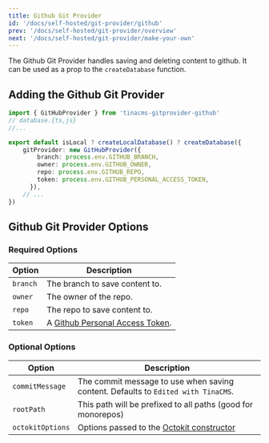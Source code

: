 ```yaml
---
title: Github Git Provider
id: '/docs/self-hosted/git-provider/github'
prev: '/docs/self-hosted/git-provider/overview'
next: '/docs/self-hosted/git-provider/make-your-own'
---
```


The Github Git Provider handles saving and deleting content to github. It can be used as a prop to the `createDatabase` function.

## Adding the Github Git Provider

```ts
import { GitHubProvider } from 'tinacms-gitprovider-github'
// database.{ts,js}
//...

export default isLocal ? createLocalDatabase() ? createDatabase({
    gitProvider: new GitHubProvider({
        branch: process.env.GITHUB_BRANCH,
        owner: process.env.GITHUB_OWNER,
        repo: process.env.GITHUB_REPO,
        token: process.env.GITHUB_PERSONAL_ACCESS_TOKEN,
      }),
    // ...
})
```

## Github Git Provider Options

### Required Options

| Option   | Description                                                                               |
| -------- | ----------------------------------------------------------------------------------------- |
| `branch` | The branch to save content to.                                                            |
| `owner`  | The owner of the repo.                                                                    |
| `repo`   | The repo to save content to.                                                              |
| `token`  | A [Github Personal Access Token](https://github.com/settings/personal-access-tokens/new). |

### Optional Options

| Option           | Description                                                                                                                 |
| ---------------- | --------------------------------------------------------------------------------------------------------------------------- |
| `commitMessage`  | The commit message to use when saving content. Defaults to `Edited with TinaCMS`.                                           |
| `rootPath`       | This path will be prefixed to all paths (good for monorepos)                                                                |
| `octokitOptions` | Options passed to the [Octokit constructor ](https://github.com/octokit/octokit.js/blob/main/README.md#constructor-options) |

